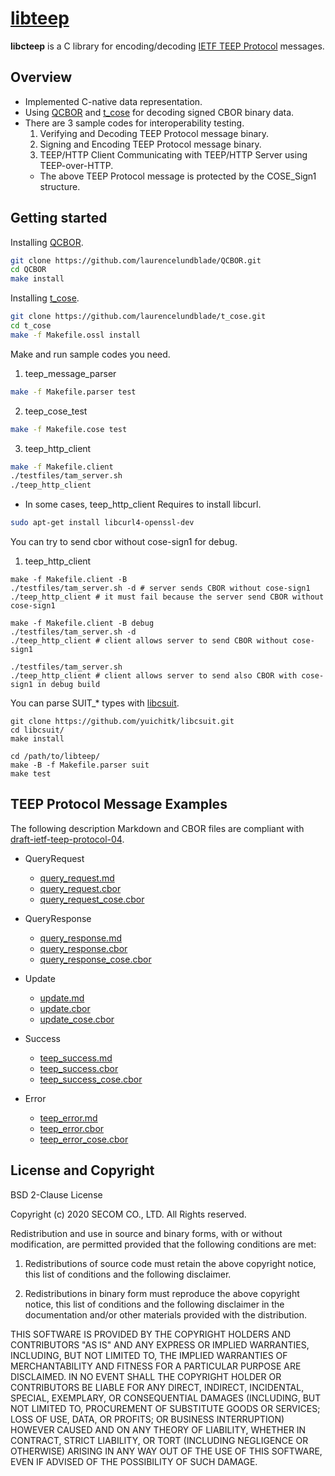 # [libteep](https://github.com/yuichitk/libteep/)
**libcteep** is a C library for encoding/decoding [IETF TEEP Protocol](https://tools.ietf.org/html/draft-ietf-teep-protocol) messages.

## Overview
 - Implemented C-native data representation.
 - Using [QCBOR](https://github.com/laurencelundblade/QCBOR) and [t_cose](https://github.com/laurencelundblade/t_cose) for decoding signed CBOR binary data.
 - There are 3 sample codes for interoperability testing.
   1. Verifying and Decoding TEEP Protocol message binary.
   2. Signing and Encoding TEEP Protocol message binary.
   3. TEEP/HTTP Client Communicating with TEEP/HTTP Server using TEEP-over-HTTP.
   - The above TEEP Protocol message is protected by the COSE_Sign1 structure.

## Getting started
Installing [QCBOR](https://github.com/laurencelundblade/QCBOR).
```bash
git clone https://github.com/laurencelundblade/QCBOR.git
cd QCBOR
make install
```

Installing [t_cose](https://github.com/laurencelundblade/t_cose).
```bash
git clone https://github.com/laurencelundblade/t_cose.git
cd t_cose
make -f Makefile.ossl install
```

Make and run sample codes you need.

1. teep_message_parser
```bash
make -f Makefile.parser test
```

2. teep_cose_test
```bash
make -f Makefile.cose test
```

3. teep_http_client
```bash
make -f Makefile.client
./testfiles/tam_server.sh
./teep_http_client
```

* In some cases, teep_http_client Requires to install libcurl.
```bash
sudo apt-get install libcurl4-openssl-dev
```

You can try to send cbor without cose-sign1 for debug.

1. teep_http_client
```
make -f Makefile.client -B
./testfiles/tam_server.sh -d # server sends CBOR without cose-sign1
./teep_http_client # it must fail because the server send CBOR without cose-sign1

make -f Makefile.client -B debug
./testfiles/tam_server.sh -d
./teep_http_client # client allows server to send CBOR without cose-sign1

./testfiles/tam_server.sh
./teep_http_client # client allows server to send also CBOR with cose-sign1 in debug build
```

You can parse SUIT\_\* types with [libcsuit](https://github.com/yuichitk/libcsuit/).
```
git clone https://github.com/yuichitk/libcsuit.git
cd libcsuit/
make install

cd /path/to/libteep/
make -B -f Makefile.parser suit
make test
```

## TEEP Protocol Message Examples
The following description Markdown and CBOR files are compliant with [draft-ietf-teep-protocol-04](https://tools.ietf.org/html/draft-ietf-teep-protocol-04).
- QueryRequest
  - [query_request.md](https://github.com/yuichitk/libteep/blob/master/testfiles/query_request.md)
  - [query_request.cbor](https://github.com/yuichitk/libteep/blob/master/testfiles/query_request.cbor)
  - [query_request_cose.cbor](https://github.com/yuichitk/libteep/blob/master/testfiles/query_request_cose.cbor)

- QueryResponse
  - [query_response.md](https://github.com/yuichitk/libteep/blob/master/testfiles/query_response.md)
  - [query_response.cbor](https://github.com/yuichitk/libteep/blob/master/testfiles/query_response.cbor)
  - [query_response_cose.cbor](https://github.com/yuichitk/libteep/blob/master/testfiles/query_response_cose.cbor)

- Update
  - [update.md](https://github.com/yuichitk/libteep/blob/master/testfiles/update.md)
  - [update.cbor](https://github.com/yuichitk/libteep/blob/master/testfiles/update.cbor)
  - [update_cose.cbor](https://github.com/yuichitk/libteep/blob/master/testfiles/update_cose.cbor)

- Success
  - [teep_success.md](https://github.com/yuichitk/libteep/blob/master/testfiles/teep_success.md)
  - [teep_success.cbor](https://github.com/yuichitk/libteep/blob/master/testfiles/teep_success.cbor)
  - [teep_success_cose.cbor](https://github.com/yuichitk/libteep/blob/master/testfiles/teep_success_cose.cbor)


- Error
  - [teep_error.md](https://github.com/yuichitk/libteep/blob/master/testfiles/teep_error.md)
  - [teep_error.cbor](https://github.com/yuichitk/libteep/blob/master/testfiles/teep_error.cbor)
  - [teep_error_cose.cbor](https://github.com/yuichitk/libteep/blob/master/testfiles/teep_error_cose.cbor)


## License and Copyright
BSD 2-Clause License

Copyright (c) 2020 SECOM CO., LTD. All Rights reserved.

Redistribution and use in source and binary forms, with or without
modification, are permitted provided that the following conditions are met:

1. Redistributions of source code must retain the above copyright notice, this
   list of conditions and the following disclaimer.

2. Redistributions in binary form must reproduce the above copyright notice,
   this list of conditions and the following disclaimer in the documentation
   and/or other materials provided with the distribution.

THIS SOFTWARE IS PROVIDED BY THE COPYRIGHT HOLDERS AND CONTRIBUTORS "AS IS"
AND ANY EXPRESS OR IMPLIED WARRANTIES, INCLUDING, BUT NOT LIMITED TO, THE
IMPLIED WARRANTIES OF MERCHANTABILITY AND FITNESS FOR A PARTICULAR PURPOSE ARE
DISCLAIMED. IN NO EVENT SHALL THE COPYRIGHT HOLDER OR CONTRIBUTORS BE LIABLE
FOR ANY DIRECT, INDIRECT, INCIDENTAL, SPECIAL, EXEMPLARY, OR CONSEQUENTIAL
DAMAGES (INCLUDING, BUT NOT LIMITED TO, PROCUREMENT OF SUBSTITUTE GOODS OR
SERVICES; LOSS OF USE, DATA, OR PROFITS; OR BUSINESS INTERRUPTION) HOWEVER
CAUSED AND ON ANY THEORY OF LIABILITY, WHETHER IN CONTRACT, STRICT LIABILITY,
OR TORT (INCLUDING NEGLIGENCE OR OTHERWISE) ARISING IN ANY WAY OUT OF THE USE
OF THIS SOFTWARE, EVEN IF ADVISED OF THE POSSIBILITY OF SUCH DAMAGE.
